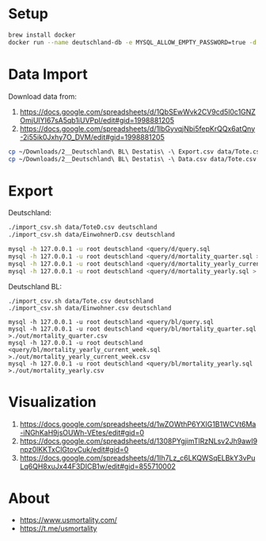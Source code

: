# Setup
```bash
brew install docker
docker run --name deutschland-db -e MYSQL_ALLOW_EMPTY_PASSWORD=true -d -p 3306:3306 mariadb:latest --secure-file-priv=""
```

# Data Import
Download data from:
1) https://docs.google.com/spreadsheets/d/1QbSEwWvk2CV9cd5l0c1GNZOmjUIYI67sA5qb1iUVPpI/edit#gid=1998881205
2) https://docs.google.com/spreadsheets/d/1lbGyvqjNbi5fepKrQQx6atQny-2i55ik0Jxhy7O_DVM/edit#gid=1998881205

```bash
cp ~/Downloads/2__Deutschland\ BL\ Destatis\ -\ Export.csv data/Tote.csv
cp ~/Downloads/2__Deutschland\ BL\ Destatis\ -\ Data.csv data/Tote.csv
```

# Export
Deutschland:
```bash
./import_csv.sh data/ToteD.csv deutschland
./import_csv.sh data/EinwohnerD.csv deutschland

mysql -h 127.0.0.1 -u root deutschland <query/d/query.sql
mysql -h 127.0.0.1 -u root deutschland <query/d/mortality_quarter.sql >./out/mortality_quarter.csv
mysql -h 127.0.0.1 -u root deutschland <query/d/mortality_yearly_current_week.sql >./out/mortality_yearly_current_week.csv
mysql -h 127.0.0.1 -u root deutschland <query/d/mortality_yearly.sql >./out/mortality_yearly.csv
```

Deutschland BL:
```
./import_csv.sh data/Tote.csv deutschland
./import_csv.sh data/Einwohner.csv deutschland

mysql -h 127.0.0.1 -u root deutschland <query/bl/query.sql
mysql -h 127.0.0.1 -u root deutschland <query/bl/mortality_quarter.sql >./out/mortality_quarter.csv
mysql -h 127.0.0.1 -u root deutschland <query/bl/mortality_yearly_current_week.sql >./out/mortality_yearly_current_week.csv
mysql -h 127.0.0.1 -u root deutschland <query/bl/mortality_yearly.sql >./out/mortality_yearly.csv
```

# Visualization
1) https://docs.google.com/spreadsheets/d/1wZOWthP6YXIG1B1WCVt6Ma-iNGhKaH9jsOUWh-VEtes/edit#gid=0
2) https://docs.google.com/spreadsheets/d/1308PYgjimTlRzNLsv2Jh9awI9npz0lKKTxClGtovCuk/edit#gid=0
3) https://docs.google.com/spreadsheets/d/1Ih7Lz_c6LKQWSqELBkY3vPuLq6QH8xuJx44F3DICB1w/edit#gid=855710002

# About
- https://www.usmortality.com/
- https://t.me/usmortality
